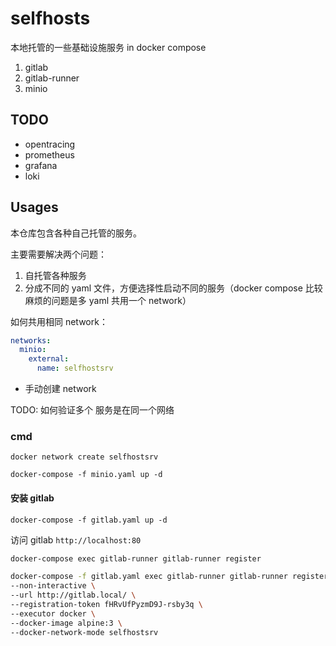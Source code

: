 # selfhosts

本地托管的一些基础设施服务 in docker compose

1. gitlab
2. gitlab-runner
3. minio

## TODO

- opentracing
- prometheus
- grafana
- loki

## Usages

本仓库包含各种自己托管的服务。

主要需要解决两个问题：
1. 自托管各种服务
2. 分成不同的 yaml 文件，方便选择性启动不同的服务（docker compose 比较麻烦的问题是多 yaml 共用一个 network）

如何共用相同 network：
```yaml
networks:
  minio:
    external:
      name: selfhostsrv
```
+ 手动创建 network

TODO: 如何验证多个 服务是在同一个网络

### cmd

```
docker network create selfhostsrv

docker-compose -f minio.yaml up -d
```

#### 安装 gitlab

```
docker-compose -f gitlab.yaml up -d

```

访问 gitlab `http://localhost:80`

```sh
docker-compose exec gitlab-runner gitlab-runner register

docker-compose -f gitlab.yaml exec gitlab-runner gitlab-runner register \
--non-interactive \
--url http://gitlab.local/ \
--registration-token fHRvUfPyzmD9J-rsby3q \
--executor docker \
--docker-image alpine:3 \
--docker-network-mode selfhostsrv
```
